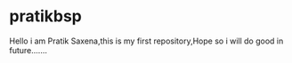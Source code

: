 # pratikbsp

Hello i am Pratik Saxena,this is my first repository,Hope so i will do good in future.......
